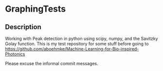 # GraphingTests
## Description
Working with Peak detection in python using scipy, numpy, and the Savitzky Golay function.
This is my test repository for some stuff before going to https://github.com/aboehmke/Machine-Learning-for-Bio-inspired-Photonics

Please excuse the informal commit messages.
